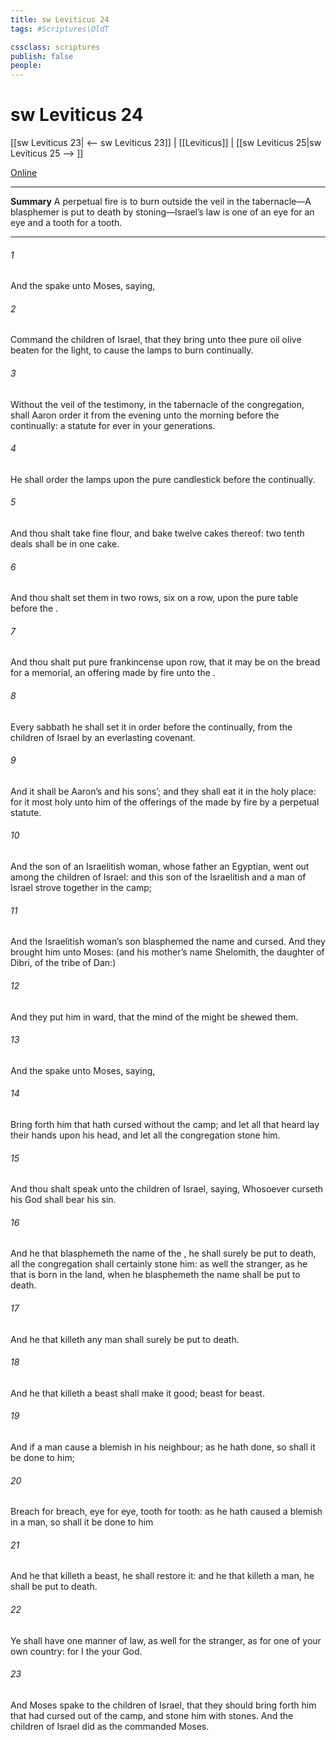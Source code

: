 ```yaml
---
title: sw Leviticus 24
tags: #Scriptures\OldT

cssclass: scriptures
publish: false
people:
---
```


# sw Leviticus 24
[[sw Leviticus 23| <-- sw Leviticus 23]] | [[Leviticus]] | [[sw Leviticus 25|sw Leviticus 25 --> ]]

[Online](https://churchofjesuschrist.org/study/scriptures/ot/lev/24?lang=eng)

---
__Summary__
A perpetual fire is to burn outside the veil in the tabernacle—A blasphemer is put to death by stoning—Israel’s law is one of an eye for an eye and a tooth for a tooth.

---
###### 1 
And the  spake unto Moses, saying,

###### 2 
Command the children of Israel, that they bring unto thee pure oil olive beaten for the light, to cause the lamps to burn continually.

###### 3 
Without the veil of the testimony, in the tabernacle of the congregation, shall Aaron order it from the evening unto the morning before the  continually:  a statute for ever in your generations.

###### 4 
He shall order the lamps upon the pure candlestick before the  continually.

###### 5 
And thou shalt take fine flour, and bake twelve cakes thereof: two tenth deals shall be in one cake.

###### 6 
And thou shalt set them in two rows, six on a row, upon the pure table before the .

###### 7 
And thou shalt put pure frankincense upon  row, that it may be on the bread for a memorial,  an offering made by fire unto the .

###### 8 
Every sabbath he shall set it in order before the  continually,  from the children of Israel by an everlasting covenant.

###### 9 
And it shall be Aaron’s and his sons’; and they shall eat it in the holy place: for it  most holy unto him of the offerings of the  made by fire by a perpetual statute.

###### 10 
And the son of an Israelitish woman, whose father  an Egyptian, went out among the children of Israel: and this son of the Israelitish  and a man of Israel strove together in the camp;

###### 11 
And the Israelitish woman’s son blasphemed the name  and cursed. And they brought him unto Moses: (and his mother’s name  Shelomith, the daughter of Dibri, of the tribe of Dan:)

###### 12 
And they put him in ward, that the mind of the  might be shewed them.

###### 13 
And the  spake unto Moses, saying,

###### 14 
Bring forth him that hath cursed without the camp; and let all that heard  lay their hands upon his head, and let all the congregation stone him.

###### 15 
And thou shalt speak unto the children of Israel, saying, Whosoever curseth his God shall bear his sin.

###### 16 
And he that blasphemeth the name of the , he shall surely be put to death,  all the congregation shall certainly stone him: as well the stranger, as he that is born in the land, when he blasphemeth the name  shall be put to death.

###### 17 
And he that killeth any man shall surely be put to death.

###### 18 
And he that killeth a beast shall make it good; beast for beast.

###### 19 
And if a man cause a blemish in his neighbour; as he hath done, so shall it be done to him;

###### 20 
Breach for breach, eye for eye, tooth for tooth: as he hath caused a blemish in a man, so shall it be done to him 

###### 21 
And he that killeth a beast, he shall restore it: and he that killeth a man, he shall be put to death.

###### 22 
Ye shall have one manner of law, as well for the stranger, as for one of your own country: for I  the  your God.

###### 23 
And Moses spake to the children of Israel, that they should bring forth him that had cursed out of the camp, and stone him with stones. And the children of Israel did as the  commanded Moses.

